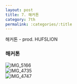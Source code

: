 ```yaml
---
layout: post
title: 7. 해커톤
category: 7th
permalink: :categories/:title
---
```


해커톤 - prod. HUFSLION

### 해커톤
 
![IMG_5166](https://user-images.githubusercontent.com/30469948/99151169-9b97a780-26dc-11eb-85c5-4a80902c1b6f.JPG)  
![IMG_4735](https://user-images.githubusercontent.com/30469948/99151184-a18d8880-26dc-11eb-83a7-f0278316d214.JPG)  
![IMG_4747](https://user-images.githubusercontent.com/30469948/99151188-a2beb580-26dc-11eb-8b71-d2cfc2546180.JPG)  
